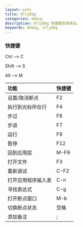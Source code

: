 ```yaml
---
layout: wiki
title: OllyDbg
categories: debug
description: OllyDbg 快捷键及常用法。
keywords: debug, ollydbg
---
```


### 快捷键

Ctrl --> C

Shift --> S

Alt --> M

| 功能               | 快捷键 |
|:-------------------|:-------|
| 设置/取消断点      | F2     |
| 执行到光标所在行   | F4     |
| 步过               | F8     |
| 步进               | F7     |
| 运行               | F9     |
| 暂停               | F12    |
| 回到应用层         | M-F9   |
| 打开文件           | F3     |
| 重新调试           | C-F2   |
| 打开应用程序输入表 | C-n    |
| 寻找表达式         | C-g    |
| 打开断点窗口       | M-b    |
| 切换断点状态       | 空格   |
| 添加备注           | ;      |
